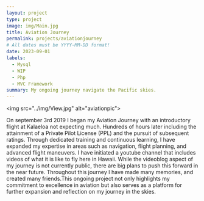 ```yaml
---
layout: project
type: project
image: img/Main.jpg
title: Aviation Journey
permalink: projects/aviationjourney
# All dates must be YYYY-MM-DD format!
date: 2023-09-01
labels:
  - Mysql
  - WIP
  - Php
  - MVC Framework
summary: My ongoing journey navigate the Pacific skies.
---
```

<img src="../img/View.jpg" alt="aviationpic"\>

On september 3rd 2019 I began my Aviation Journey with an introductory flight at Kalaeloa not expecting much. Hundreds of hours later including the attainment of a Private Pilot License (PPL) and the pursuit of subsequent ratings. Through dedicated training and continuous learning, I have expanded my expertise in areas such as navigation, flight planning, and advanced flight maneuvers. I have initiated a youtube channel that includes videos of what it is like to fly here in Hawaii. While the videoblog aspect of my journey is not currently public, there are big plans to push this forward in the near future.  Throughout this journey I have made many memories, and created many friends.This ongoing project not only highlights my commitment to excellence in aviation but also serves as a platform for further expansion and reflection on my journey in the skies.


